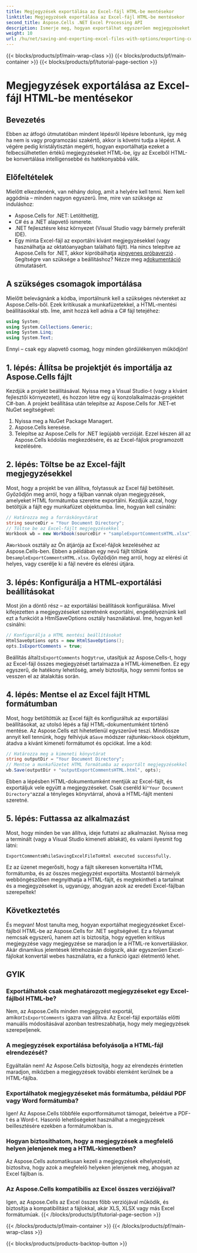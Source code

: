```yaml
---
title: Megjegyzések exportálása az Excel-fájl HTML-be mentésekor
linktitle: Megjegyzések exportálása az Excel-fájl HTML-be mentésekor
second_title: Aspose.Cells .NET Excel Processing API
description: Ismerje meg, hogyan exportálhat egyszerűen megjegyzéseket az Excel-fájlok HTML-formátumba történő mentésekor az Aspose.Cells for .NET segítségével. Kövesse ezt a lépésenkénti útmutatót a megjegyzések megőrzéséhez.
weight: 10
url: /hu/net/saving-and-exporting-excel-files-with-options/exporting-comments/
---
```


{{< blocks/products/pf/main-wrap-class >}}
{{< blocks/products/pf/main-container >}}
{{< blocks/products/pf/tutorial-page-section >}}

# Megjegyzések exportálása az Excel-fájl HTML-be mentésekor

## Bevezetés
Ebben az átfogó útmutatóban mindent lépésről lépésre lebontunk, így még ha nem is vagy programozási szakértő, akkor is követni tudja a lépést. A végére pedig kristálytisztán megérti, hogyan exportálhatja ezeket a felbecsülhetetlen értékű megjegyzéseket HTML-be, így az Excelből HTML-be konvertálása intelligensebbé és hatékonyabbá válik.
## Előfeltételek
Mielőtt elkezdenénk, van néhány dolog, amit a helyére kell tenni. Nem kell aggódnia – minden nagyon egyszerű. Íme, mire van szüksége az induláshoz:
-  Aspose.Cells for .NET: Letöltheti[itt](https://releases.aspose.com/cells/net/).
- C# és a .NET alapvető ismerete.
- .NET fejlesztésre kész környezet (Visual Studio vagy bármely preferált IDE).
- Egy minta Excel-fájl az exportálni kívánt megjegyzésekkel (vagy használhatja az oktatóanyagban található fájlt).
 Ha nincs telepítve az Aspose.Cells for .NET, akkor kipróbálhatja a[ingyenes próbaverzió](https://releases.aspose.com/) . Segítségre van szüksége a beállításhoz? Nézze meg a[dokumentáció](https://reference.aspose.com/cells/net/) útmutatásért.
## A szükséges csomagok importálása
Mielőtt belevágnánk a kódba, importálnunk kell a szükséges névtereket az Aspose.Cells-ből. Ezek kritikusak a munkafüzetekkel, a HTML-mentési beállításokkal stb. Íme, amit hozzá kell adnia a C# fájl tetejéhez:
```csharp
using System;
using System.Collections.Generic;
using System.Linq;
using System.Text;
```
Ennyi – csak egy alapvető csomag, hogy minden gördülékenyen működjön!
## 1. lépés: Állítsa be projektjét és importálja az Aspose.Cells fájlt
Kezdjük a projekt beállításával. Nyissa meg a Visual Studio-t (vagy a kívánt fejlesztői környezetet), és hozzon létre egy új konzolalkalmazás-projektet C#-ban. A projekt beállítása után telepítse az Aspose.Cells for .NET-et NuGet segítségével:
1. Nyissa meg a NuGet Package Managert.
2. Aspose.Cells keresése.
3. Telepítse az Aspose.Cells for .NET legújabb verzióját.
Ezzel készen áll az Aspose.Cells kódolás megkezdésére, és az Excel-fájlok programozott kezelésére.
## 2. lépés: Töltse be az Excel-fájlt megjegyzésekkel
Most, hogy a projekt be van állítva, folytassuk az Excel fájl betöltését. Győződjön meg arról, hogy a fájlban vannak olyan megjegyzések, amelyeket HTML formátumba szeretne exportálni. Kezdjük azzal, hogy betöltjük a fájlt egy munkafüzet objektumba.
Íme, hogyan kell csinálni:
```csharp
// Határozza meg a forráskönyvtárat
string sourceDir = "Your Document Directory";
// Töltse be az Excel-fájlt megjegyzésekkel
Workbook wb = new Workbook(sourceDir + "sampleExportCommentsHTML.xlsx");
```
 A`Workbook` osztály az Ön átjárója az Excel-fájlok kezeléséhez az Aspose.Cells-ben. Ebben a példában egy nevű fájlt töltünk be`sampleExportCommentsHTML.xlsx`. Győződjön meg arról, hogy az elérési út helyes, vagy cserélje ki a fájl nevére és elérési útjára.
## 3. lépés: Konfigurálja a HTML-exportálási beállításokat
Most jön a döntő rész – az exportálási beállítások konfigurálása. Mivel kifejezetten a megjegyzéseket szeretnénk exportálni, engedélyeznünk kell ezt a funkciót a HtmlSaveOptions osztály használatával.
Íme, hogyan kell csinálni:
```csharp
// Konfigurálja a HTML mentési beállításokat
HtmlSaveOptions opts = new HtmlSaveOptions();
opts.IsExportComments = true;
```
 Beállítás által`IsExportComments` hogy`true`, utasítjuk az Aspose.Cells-t, hogy az Excel-fájl összes megjegyzését tartalmazza a HTML-kimenetben. Ez egy egyszerű, de hatékony lehetőség, amely biztosítja, hogy semmi fontos se vesszen el az átalakítás során.
## 4. lépés: Mentse el az Excel fájlt HTML formátumban
 Most, hogy betöltöttük az Excel fájlt és konfiguráltuk az exportálási beállításokat, az utolsó lépés a fájl HTML-dokumentumként történő mentése. Az Aspose.Cells ezt hihetetlenül egyszerűvé teszi. Mindössze annyit kell tennünk, hogy felhívjuk a`Save` módszer rajtunk`Workbook` objektum, átadva a kívánt kimeneti formátumot és opciókat.
Íme a kód:
```csharp
// Határozza meg a kimeneti könyvtárat
string outputDir = "Your Document Directory";
// Mentse a munkafüzetet HTML formátumba az exportált megjegyzésekkel
wb.Save(outputDir + "outputExportCommentsHTML.html", opts);
```
 Ebben a lépésben HTML-dokumentumként mentjük az Excel-fájlt, és exportáljuk vele együtt a megjegyzéseket. Csak cseréld ki`"Your Document Directory"`azzal a tényleges könyvtárral, ahová a HTML-fájlt menteni szeretné.
## 5. lépés: Futtassa az alkalmazást
Most, hogy minden be van állítva, ideje futtatni az alkalmazást. Nyissa meg a terminált (vagy a Visual Studio kimeneti ablakát), és valami ilyesmit fog látni:
```plaintext
ExportCommentsWhileSavingExcelFileToHtml executed successfully.
```
Ez az üzenet megerősíti, hogy a fájlt sikeresen konvertálta HTML formátumba, és az összes megjegyzést exportálta. Mostantól bármelyik webböngészőben megnyithatja a HTML-fájlt, és megtekintheti a tartalmat és a megjegyzéseket is, ugyanúgy, ahogyan azok az eredeti Excel-fájlban szerepeltek!
## Következtetés
És megvan! Most tanulta meg, hogyan exportálhat megjegyzéseket Excel-fájlból HTML-be az Aspose.Cells for .NET segítségével. Ez a folyamat nemcsak egyszerű, hanem azt is biztosítja, hogy egyetlen kritikus megjegyzése vagy megjegyzése se maradjon le a HTML-re konvertáláskor. Akár dinamikus jelentések létrehozásán dolgozik, akár egyszerűen Excel-fájlokat konvertál webes használatra, ez a funkció igazi életmentő lehet.
## GYIK
### Exportálhatok csak meghatározott megjegyzéseket egy Excel-fájlból HTML-be?  
Nem, az Aspose.Cells minden megjegyzést exportál, amikor`IsExportComments` igazra van állítva. Az Excel-fájl exportálás előtti manuális módosításával azonban testreszabhatja, hogy mely megjegyzések szerepeljenek.
### A megjegyzések exportálása befolyásolja a HTML-fájl elrendezését?  
Egyáltalán nem! Az Aspose.Cells biztosítja, hogy az elrendezés érintetlen maradjon, miközben a megjegyzések további elemként kerülnek be a HTML-fájlba.
### Exportálhatok megjegyzéseket más formátumba, például PDF vagy Word formátumba?  
Igen! Az Aspose.Cells többféle exportformátumot támogat, beleértve a PDF-t és a Word-t. Hasonló lehetőségeket használhat a megjegyzések beillesztésére ezekben a formátumokban is.
### Hogyan biztosíthatom, hogy a megjegyzések a megfelelő helyen jelenjenek meg a HTML-kimenetben?  
Az Aspose.Cells automatikusan kezeli a megjegyzések elhelyezését, biztosítva, hogy azok a megfelelő helyeken jelenjenek meg, ahogyan az Excel fájlban is.
### Az Aspose.Cells kompatibilis az Excel összes verziójával?  
Igen, az Aspose.Cells az Excel összes főbb verziójával működik, és biztosítja a kompatibilitást a fájlokkal, akár XLS, XLSX vagy más Excel formátumúak.
{{< /blocks/products/pf/tutorial-page-section >}}

{{< /blocks/products/pf/main-container >}}
{{< /blocks/products/pf/main-wrap-class >}}

{{< blocks/products/products-backtop-button >}}
